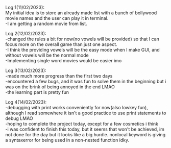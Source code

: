 Log 1(11/02/2023): \
My initial idea is to store an already made list with a bunch
of bollywood movie names and the user can play it in terminal. \
-I am getting a random movie from list.

Log 2(12/02/2023): \
-changed the rules a bit for now(no vowels will be provided)
so that I can focus more on the overall game than just one aspect. \
-I think the providing vowels will be the easy mode when I make
GUI, and without vowels will be the normal mode \
-Implementing single word movies would be easier imo

Log 3(13/02/2023): \
-made much more progress than the first two days \
-encountered a few bugs, and it was fun to solve them in
the beginning but i was on the brink of being annoyed in the
end LMAO \
-the learning part is pretty fun

Log 4(14/02/2023): \
-debugging with print works conveniently for now(also lowkey fun),
although I read somewhere it isn't a good practice to use
print statements
to debug LMAO \
-hoping to complete the project today, except for a few cosmetics
i think \
-i was confident to finish this today, but it seems that won't be
achieved, im not done for the day but it looks like a big hurdle.
nonlocal keyword is giving a syntaxerror for being used in a 
non-nested function idky.